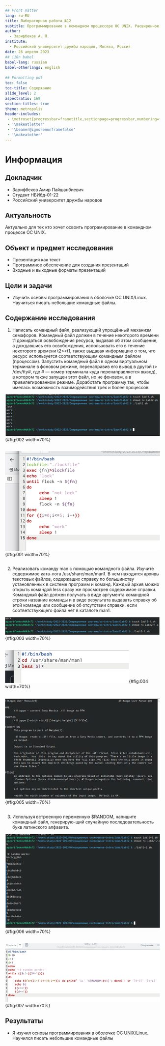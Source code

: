 ```yaml
---
## Front matter
lang: ru-RU
title: Лабораторная работа №12
subtitle: Программирование в командном процессоре ОС UNIX. Расширенное программирование
author:
  - Зарифбеков А. П.
institute:
  - Российский университет дружбы народов, Москва, Россия
date: 26 апреля 2023
## i18n babel
babel-lang: russian
babel-otherlangs: english

## Formatting pdf
toc: false
toc-title: Содержание
slide_level: 2
aspectratio: 169
section-titles: true
theme: metropolis
header-includes:
 - \metroset{progressbar=frametitle,sectionpage=progressbar,numbering=fraction}
 - '\makeatletter'
 - '\beamer@ignorenonframefalse'
 - '\makeatother'
---
```


# Информация

## Докладчик

 * Зарифбеков Амир Пайшанбиевич
 *  Студент НБИбд-01-22
 * Российский университет дружбы народов



## Актуальность

Актуально для тех кто хочет освоить програмирование в командном процессе ОС UNIX.

## Объект и предмет исследования

- Презентация как текст
- Программное обеспечение для создания презентаций
- Входные и выходные форматы презентаций

## Цели и задачи

- Изучить основы программирования в оболочке ОС UNIX/Linux. Научиться писать
небольшие командные файлы.


## Содержание исследования

1. Написать командный файл, реализующий упрощённый механизм семафоров. Командный файл должен в течение некоторого времени t1 дожидаться освобождения ресурса, выдавая об этом сообщение, а дождавшись его освобождения, использовать его в течение некоторого времени t2<>t1, также выдавая информацию о том, что ресурс используется соответствующим командным файлом (процессом). Запустить командный файл в одном виртуальном терминале в фоновом режиме, перенаправив его вывод в другой (> /dev/tty#, где # — номер терминала куда перенаправляется вывод), в котором также запущен этот файл, но не фоновом, а в привилегированном режиме. Доработать программу так, чтобы имелась возможность взаимодействия трёх и более процессов.

![написал скрипт](image/2.png){#fig:002 width=70%}

##

![как он работает](image/1.png){#fig:001 width=70%}

##

2. Реализовать команду man с помощью командного файла. Изучите содержимое ката-лога /usr/share/man/man1. В нем находятся архивы текстовых файлов, содержащих справку по большинству установленных в системе программ и команд. Каждый архив можно открыть командой less сразу же просмотрев содержимое справки. Командный файл должен получать в виде аргумента командной строки название команды и в виде
результата выдавать справку об этой команде или сообщение об отсутствии справки,
если соответствующего файла нет в каталоге man1.

![ написали скрипт](image/3.png){#fig:003 width=70%}

##

![ то как он работает](image/4.png){#fig:004 width=70%}

##

![ то как он работает](image/5.png){#fig:005 width=70%}

##

3. Используя встроенную переменную $RANDOM, напишите командный файл, генерирую-щий случайную последовательность букв латинского алфавита. 

![ смотрим как он работает ](image/6.png){#fig:006 width=70%}

##

![ смотрим как он работает ](image/7.png){#fig:007 width=70%}

##

## Результаты

- Я изучил основы программирования в оболочке ОС UNIX/Linux. Научился писать небольшие командные файлы



